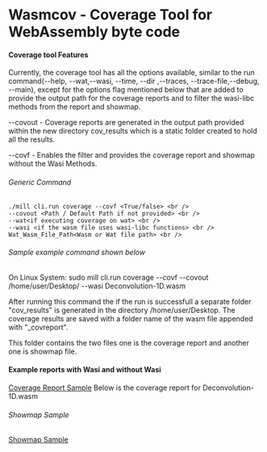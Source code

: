# Wasmcov - Coverage Tool for WebAssembly byte code

#### Coverage tool Features

Currently, the coverage tool has all the options available, similar to the run command(--help, --wat,--wasi, --time, --dir ,--traces, --trace-file,--debug, --main), except for the options flag mentioned below that are added to provide the output path for the coverage reports and to filter the wasi-libc methods from the report and showmap.  

--covout <PATH> - Coverage reports are generated in the output path provided within the new directory cov_results which is a static folder created to hold all the results.

--covf - Enables the filter and provides the coverage report and showmap without the Wasi Methods.

###### Generic Command
```
./mill cli.run coverage --covf <True/false> <br /> 
--covout <Path / Default Path if not provided> <br /> 
--wat<if executing coverage on wat> <br /> 
--wasi <if the wasm file uses wasi-libc functions> <br /> 
Wat_Wasm_File_Path<Wasm or Wat file path> <br /> 
```
###### Sample example command shown below

On Linux System:
sudo mill cli.run coverage --covf --covout /home/user/Desktop/ --wasi Deconvolution-1D.wasm

After running this command the if the run is successfull a separate folder "cov_results" is generated in the directory /home/user/Desktop. The coverage results are saved with a folder name of the wasm file appended with "_covreport". 

This folder contains the two files one is the coverage report and another one is showmap file.


#### Example reports with Wasi and without Wasi

[Coverage Report Sample](https://github.com/tareq97/swam/blob/feature/opt-in/optin/src/swam/optin/coverage/sample-reports/Deconvolution-1D.ic.csv)
Below is the coverage report for Deconvolution-1D.wasm

###### Showmap Sample
[Showmap Sample](https://github.com/tareq97/swam/blob/feature/opt-in/optin/src/swam/optin/coverage/sample-reports/Deconvolution-1D.showmap.txt)
